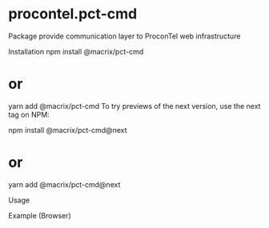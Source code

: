 # procontel.pct-cmd
Package provide communication layer to ProconTel web infrastructure

Installation
npm install @macrix/pct-cmd

# or
yarn add @macrix/pct-cmd
To try previews of the next version, use the next tag on NPM:

npm install @macrix/pct-cmd@next
# or
yarn add @macrix/pct-cmd@next

Usage


Example (Browser)